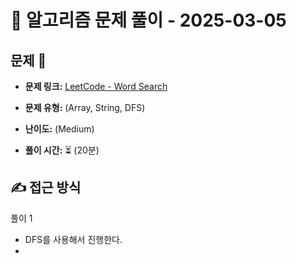 # 📝 알고리즘 문제 풀이 - 2025-03-05

## 문제 📖

- **문제 링크:** [LeetCode - Word Search](https://leetcode.com/problems/word-search/description/)

- **문제 유형:** (Array, String, DFS)

- **난이도:** (Medium)

- **풀이 시간:** ⏳ (20분)

## ✍ 접근 방식

풀이 1
- DFS를 사용해서 진행한다.
- 